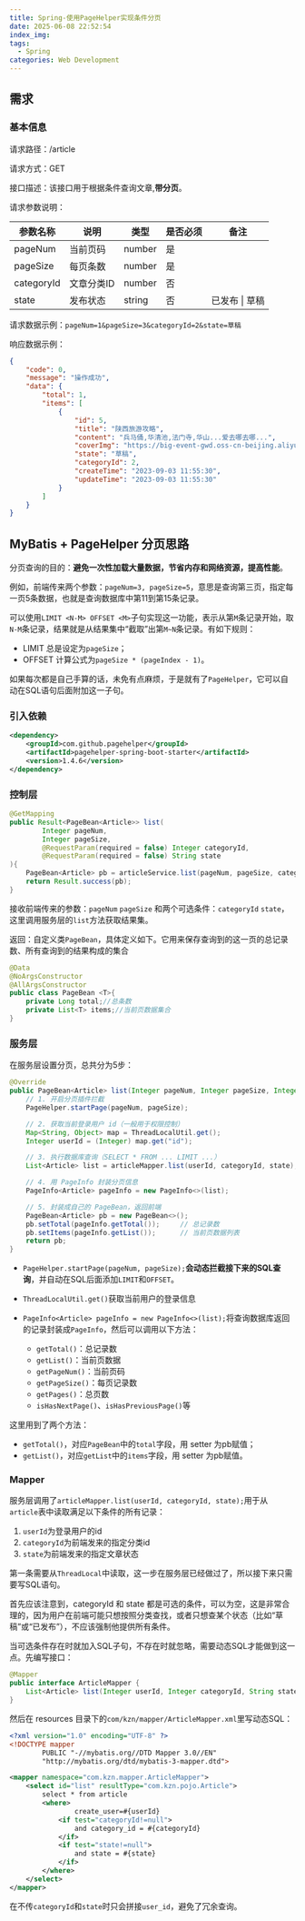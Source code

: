 ```yaml
---
title: Spring-使用PageHelper实现条件分页
date: 2025-06-08 22:52:54
index_img:
tags:
  - Spring
categories: Web Development
---
```


## 需求

### 基本信息

请求路径：/article

请求方式：GET

接口描述：该接口用于根据条件查询文章,**带分页**。

请求参数说明：

| 参数名称   | 说明       | 类型   | 是否必须 | 备注           | 
| ---------- | ---------- | ------ | -------- | -------------- | 
| pageNum    | 当前页码   | number | 是       |                | 
| pageSize   | 每页条数   | number | 是       |                | 
| categoryId | 文章分类ID | number | 否       |                | 
| state      | 发布状态   | string | 否       | 已发布 \| 草稿 | 

请求数据示例：`pageNum=1&pageSize=3&categoryId=2&state=草稿`

响应数据示例：

```json
{
    "code": 0,
    "message": "操作成功",
    "data": {
        "total": 1,
        "items": [
            {
                "id": 5,
                "title": "陕西旅游攻略",
                "content": "兵马俑,华清池,法门寺,华山...爱去哪去哪...",
                "coverImg": "https://big-event-gwd.oss-cn-beijing.aliyuncs.com/9bf1cf5b-1420-4c1b-91ad-e0f4631cbed4.png",
                "state": "草稿",
                "categoryId": 2,
                "createTime": "2023-09-03 11:55:30",
                "updateTime": "2023-09-03 11:55:30"
            }
        ]
    }
}
```

## MyBatis + PageHelper 分页思路



分页查询的目的：**避免一次性加载大量数据，节省内存和网络资源，提高性能**。

例如，前端传来两个参数：`pageNum=3, pageSize=5`，意思是查询第三页，指定每一页5条数据，也就是查询数据库中第11到第15条记录。

可以使用`LIMIT <N-M> OFFSET <M>`子句实现这一功能，表示从第`M`条记录开始，取`N-M`条记录，结果就是从结果集中“截取”出第`M~N`条记录。有如下规则：

- LIMIT 总是设定为`pageSize`；
- OFFSET 计算公式为`pageSize * (pageIndex - 1)`。

如果每次都是自己手算的话，未免有点麻烦，于是就有了`PageHelper`，它可以自动在SQL语句后面附加这一子句。

### 引入依赖

```xml
<dependency>
    <groupId>com.github.pagehelper</groupId>
    <artifactId>pagehelper-spring-boot-starter</artifactId>
    <version>1.4.6</version>
</dependency>
```

### 控制层

```java
@GetMapping
public Result<PageBean<Article>> list(
        Integer pageNum,
        Integer pageSize,
        @RequestParam(required = false) Integer categoryId,
        @RequestParam(required = false) String state
){
    PageBean<Article> pb = articleService.list(pageNum, pageSize, categoryId, state);
    return Result.success(pb);
}
```

接收前端传来的参数：`pageNum` `pageSize` 和两个可选条件：`categoryId` `state`，这里调用服务层的`list`方法获取结果集。

返回：自定义类`PageBean`，具体定义如下。它用来保存查询到的这一页的总记录数、所有查询到的结果构成的集合

```java
@Data
@NoArgsConstructor
@AllArgsConstructor
public class PageBean <T>{
    private Long total;//总条数
    private List<T> items;//当前页数据集合
}
```

### 服务层

在服务层设置分页，总共分为5步：

```java
@Override
public PageBean<Article> list(Integer pageNum, Integer pageSize, Integer categoryId, String state) {
    // 1. 开启分页插件拦截
    PageHelper.startPage(pageNum, pageSize);

    // 2. 获取当前登录用户 id（一般用于权限控制）
    Map<String, Object> map = ThreadLocalUtil.get();
    Integer userId = (Integer) map.get("id");

    // 3. 执行数据库查询（SELECT * FROM ... LIMIT ...）
    List<Article> list = articleMapper.list(userId, categoryId, state);

    // 4. 用 PageInfo 封装分页信息
    PageInfo<Article> pageInfo = new PageInfo<>(list);

    // 5. 封装成自己的 PageBean，返回前端
    PageBean<Article> pb = new PageBean<>();
    pb.setTotal(pageInfo.getTotal());     // 总记录数
    pb.setItems(pageInfo.getList());      // 当前页数据列表
    return pb;
}

```

- `PageHelper.startPage(pageNum, pageSize);`**会动态拦截接下来的SQL查询**，并自动在SQL后面添加`LIMIT`和`OFFSET`。

- `ThreadLocalUtil.get()`获取当前用户的登录信息
- `PageInfo<Article> pageInfo = new PageInfo<>(list);`将查询数据库返回的记录封装成`PageInfo`，然后可以调用以下方法：
  - `getTotal()`：总记录数
  - `getList()`：当前页数据
  - `getPageNum()`：当前页码
  - `getPageSize()`：每页记录数
  - `getPages()`：总页数
  - `isHasNextPage()`、`isHasPreviousPage()`等

这里用到了两个方法：

- `getTotal()`，对应`PageBean`中的`total`字段，用 setter 为pb赋值；
- `getList()`，对应`getList`中的`items`字段，用 setter 为pb赋值。

### Mapper

服务层调用了`articleMapper.list(userId, categoryId, state);`用于从`article`表中读取满足以下条件的所有记录：

1. `userId`为登录用户的id
2. `categoryId`为前端发来的指定分类id
3. `state`为前端发来的指定文章状态

第一条需要从`ThreadLocal`中读取，这一步在服务层已经做过了，所以接下来只需要写SQL语句。

首先应该注意到，categoryId 和 state 都是可选的条件，可以为空，这是非常合理的，因为用户在前端可能只想按照分类查找，或者只想查某个状态（比如“草稿”或“已发布”），不应该强制他提供所有条件。

当可选条件存在时就加入SQL子句，不存在时就忽略，需要动态SQL才能做到这一点。先编写接口：

```java
@Mapper
public interface ArticleMapper {
    List<Article> list(Integer userId, Integer categoryId, String state);
}
```

然后在 resources 目录下的`com/kzn/mapper/ArticleMapper.xml`里写动态SQL：

```xml
<?xml version="1.0" encoding="UTF-8" ?>
<!DOCTYPE mapper
        PUBLIC "-//mybatis.org//DTD Mapper 3.0//EN"
        "http://mybatis.org/dtd/mybatis-3-mapper.dtd">

<mapper namespace="com.kzn.mapper.ArticleMapper">
    <select id="list" resultType="com.kzn.pojo.Article">
        select * from article
        <where>
                create_user=#{userId}
            <if test="categoryId!=null">
                and category_id = #{categoryId}
            </if>
            <if test="state!=null">
                and state = #{state}
            </if>
        </where>
    </select>
</mapper>
```

在不传`categoryId`和`state`时只会拼接`user_id`，避免了冗余查询。







